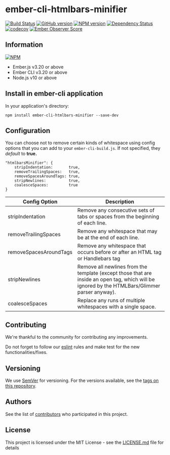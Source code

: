 # ember-cli-htmlbars-minifier

[![Build Status](https://travis-ci.org/BBVAEngineering/ember-cli-htmlbars-minifier.svg?branch=master)](https://travis-ci.org/BBVAEngineering/ember-cli-htmlbars-minifier)
[![GitHub version](https://badge.fury.io/gh/BBVAEngineering%2Fember-cli-htmlbars-minifier.svg)](https://badge.fury.io/gh/BBVAEngineering%2Fember-cli-htmlbars-minifier)
[![NPM version](https://badge.fury.io/js/ember-cli-htmlbars-minifier.svg)](https://badge.fury.io/js/ember-cli-htmlbars-minifier)
[![Dependency Status](https://david-dm.org/BBVAEngineering/ember-cli-htmlbars-minifier.svg)](https://david-dm.org/BBVAEngineering/ember-cli-htmlbars-minifier)
[![codecov](https://codecov.io/gh/BBVAEngineering/ember-cli-htmlbars-minifier/branch/master/graph/badge.svg)](https://codecov.io/gh/BBVAEngineering/ember-cli-htmlbars-minifier)
[![Ember Observer Score](https://emberobserver.com/badges/ember-cli-htmlbars-minifier.svg)](https://emberobserver.com/addons/ember-cli-htmlbars-minifier)

## Information

[![NPM](https://nodei.co/npm/ember-cli-htmlbars-minifier.png?downloads=true&downloadRank=true)](https://nodei.co/npm/ember-cli-htmlbars-minifier/)

- Ember.js v3.20 or above
- Ember CLI v3.20 or above
- Node.js v10 or above

## Install in ember-cli application

In your application's directory:

```
npm install ember-cli-htmlbars-minifier --save-dev
```

## Configuration

You can choose not to remove certain kinds of whitespace using config options that you can add to your `ember-cli-build.js`. If not specified, they _default_ to **true.**

```
"htmlbarsMinifier": {
    stripIndentation:       true,
    removeTrailingSpaces:   true,
    removeSpacesAroundTags: true,
    stripNewlines:          true,
    coalesceSpaces:         true
}
```

| Config Option          | Description                                                                                                                                    |
| ---------------------- | ---------------------------------------------------------------------------------------------------------------------------------------------- |
| stripIndentation       | Remove any consecutive sets of tabs or spaces from the beginning of each line.                                                                 |
| removeTrailingSpaces   | Remove any whitespace that may be at the end of each line.                                                                                     |
| removeSpacesAroundTags | Remove any whitespace that occurs before or after an HTML tag or Handlebars tag                                                                |
| stripNewlines          | Remove all newlines from the template (except those that are inside an open tag, which will be ignored by the HTMLBars/Glimmer parser anyway). |
| coalesceSpaces         | Replace any runs of multiple whitespaces with a single space.                                                                                  |

## Contributing

We're thankful to the community for contributing any improvements.

Do not forget to follow our [eslint](https://github.com/BBVAEngineering/javascript/tree/master/eslint-config-bbva) rules and make test for the new functionalities/fixes.

## Versioning

We use [SemVer](http://semver.org/) for versioning. For the versions available, see the [tags on this repository](https://github.com/BBVAEngineering/ember-cli-htmlbars-minifier/tags).

## Authors

See the list of [contributors](https://github.com/BBVAEngineering/ember-cli-htmlbars-minifier/graphs/contributors) who participated in this project.

## License

This project is licensed under the MIT License - see the [LICENSE.md](LICENSE.md) file for details

